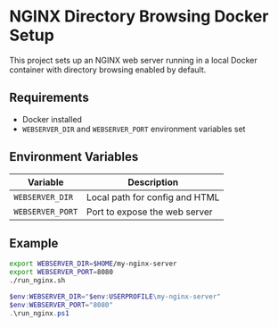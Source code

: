 # NGINX Directory Browsing Docker Setup

This project sets up an NGINX web server running in a local Docker container with directory browsing enabled by default.

## Requirements

- Docker installed
- `WEBSERVER_DIR` and `WEBSERVER_PORT` environment variables set

## Environment Variables

| Variable        | Description                       |
|----------------|-----------------------------------|
| `WEBSERVER_DIR` | Local path for config and HTML    |
| `WEBSERVER_PORT`| Port to expose the web server     |

## Example

```bash
export WEBSERVER_DIR=$HOME/my-nginx-server
export WEBSERVER_PORT=8080
./run_nginx.sh
```

```powershell
$env:WEBSERVER_DIR="$env:USERPROFILE\my-nginx-server"
$env:WEBSERVER_PORT="8080"
.\run_nginx.ps1
```


